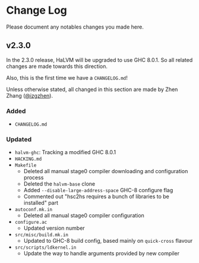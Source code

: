 Change Log
======

Please document any notables changes you made here.

## v2.3.0

In the 2.3.0 release, HaLVM will be upgraded to
use GHC 8.0.1. So all related changes are made towards this direction.

Also, this is the first time we have a `CHANGELOG.md`!

Unless otherwise stated, all changed in this section are made by Zhen Zhang ([@izgzhen](https://github.com/izgzhen)).

### Added
+ `CHANGELOG.md`

### Updated
+ `halvm-ghc`: Tracking a modified GHC 8.0.1
+ `HACKING.md`
+ `Makefile`
    - Deleted all manual stage0 compiler downloading and configuration process
    - Deleted the `halvm-base` clone
    - Added `--disable-large-address-space` GHC-8 configure flag
    - Commented out "hsc2hs requires a bunch of libraries to be installed" part
+ `autoconf.mk.in`
    - Deleted all manual stage0 compiler configuration
+ `configure.ac`
    - Updated version number
+ `src/misc/build.mk.in`
    - Updated to GHC-8 build config, based mainly on `quick-cross` flavour
+ `src/scripts/ldkernel.in`
    - Update the way to handle arguments provided by new compiler

